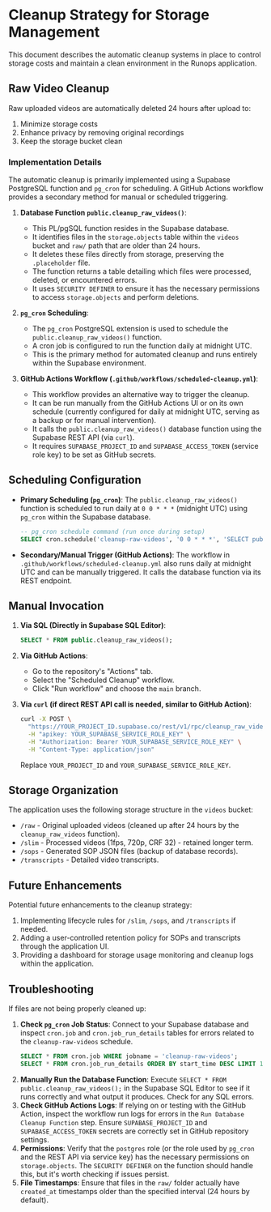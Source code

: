 # Cleanup Strategy for Storage Management

This document describes the automatic cleanup systems in place to control storage costs and maintain a clean environment in the Runops application.

## Raw Video Cleanup

Raw uploaded videos are automatically deleted 24 hours after upload to:
1. Minimize storage costs
2. Enhance privacy by removing original recordings
3. Keep the storage bucket clean

### Implementation Details

The automatic cleanup is primarily implemented using a Supabase PostgreSQL function and `pg_cron` for scheduling. A GitHub Actions workflow provides a secondary method for manual or scheduled triggering.

1.  **Database Function `public.cleanup_raw_videos()`**:
    *   This PL/pgSQL function resides in the Supabase database.
    *   It identifies files in the `storage.objects` table within the `videos` bucket and `raw/` path that are older than 24 hours.
    *   It deletes these files directly from storage, preserving the `.placeholder` file.
    *   The function returns a table detailing which files were processed, deleted, or encountered errors.
    *   It uses `SECURITY DEFINER` to ensure it has the necessary permissions to access `storage.objects` and perform deletions.

2.  **`pg_cron` Scheduling**:
    *   The `pg_cron` PostgreSQL extension is used to schedule the `public.cleanup_raw_videos()` function.
    *   A cron job is configured to run the function daily at midnight UTC.
    *   This is the primary method for automated cleanup and runs entirely within the Supabase environment.

3.  **GitHub Actions Workflow (`.github/workflows/scheduled-cleanup.yml`)**:
    *   This workflow provides an alternative way to trigger the cleanup.
    *   It can be run manually from the GitHub Actions UI or on its own schedule (currently configured for daily at midnight UTC, serving as a backup or for manual intervention).
    *   It calls the `public.cleanup_raw_videos()` database function using the Supabase REST API (via `curl`).
    *   It requires `SUPABASE_PROJECT_ID` and `SUPABASE_ACCESS_TOKEN` (service role key) to be set as GitHub secrets.

## Scheduling Configuration

*   **Primary Scheduling (`pg_cron`)**: The `public.cleanup_raw_videos()` function is scheduled to run daily at `0 0 * * *` (midnight UTC) using `pg_cron` within the Supabase database.
    ```sql
    -- pg_cron schedule command (run once during setup)
    SELECT cron.schedule('cleanup-raw-videos', '0 0 * * *', 'SELECT public.cleanup_raw_videos()');
    ```

*   **Secondary/Manual Trigger (GitHub Actions)**: The workflow in `.github/workflows/scheduled-cleanup.yml` also runs daily at midnight UTC and can be manually triggered. It calls the database function via its REST endpoint.

## Manual Invocation

1.  **Via SQL (Directly in Supabase SQL Editor)**:
    ```sql
    SELECT * FROM public.cleanup_raw_videos();
    ```

2.  **Via GitHub Actions**:
    *   Go to the repository's "Actions" tab.
    *   Select the "Scheduled Cleanup" workflow.
    *   Click "Run workflow" and choose the `main` branch.

3.  **Via `curl` (if direct REST API call is needed, similar to GitHub Action)**:
    ```bash
    curl -X POST \
      "https://YOUR_PROJECT_ID.supabase.co/rest/v1/rpc/cleanup_raw_videos" \
      -H "apikey: YOUR_SUPABASE_SERVICE_ROLE_KEY" \
      -H "Authorization: Bearer YOUR_SUPABASE_SERVICE_ROLE_KEY" \
      -H "Content-Type: application/json"
    ```
    Replace `YOUR_PROJECT_ID` and `YOUR_SUPABASE_SERVICE_ROLE_KEY`.

## Storage Organization

The application uses the following storage structure in the `videos` bucket:

-   `/raw` - Original uploaded videos (cleaned up after 24 hours by the `cleanup_raw_videos` function).
-   `/slim` - Processed videos (1fps, 720p, CRF 32) - retained longer term.
-   `/sops` - Generated SOP JSON files (backup of database records).
-   `/transcripts` - Detailed video transcripts.

## Future Enhancements

Potential future enhancements to the cleanup strategy:

1.  Implementing lifecycle rules for `/slim`, `/sops`, and `/transcripts` if needed.
2.  Adding a user-controlled retention policy for SOPs and transcripts through the application UI.
3.  Providing a dashboard for storage usage monitoring and cleanup logs within the application.

## Troubleshooting

If files are not being properly cleaned up:

1.  **Check `pg_cron` Job Status**: Connect to your Supabase database and inspect `cron.job` and `cron.job_run_details` tables for errors related to the `cleanup-raw-videos` schedule.
    ```sql
    SELECT * FROM cron.job WHERE jobname = 'cleanup-raw-videos';
    SELECT * FROM cron.job_run_details ORDER BY start_time DESC LIMIT 10;
    ```
2.  **Manually Run the Database Function**: Execute `SELECT * FROM public.cleanup_raw_videos();` in the Supabase SQL Editor to see if it runs correctly and what output it produces. Check for any SQL errors.
3.  **Check GitHub Actions Logs**: If relying on or testing with the GitHub Action, inspect the workflow run logs for errors in the `Run Database Cleanup Function` step. Ensure `SUPABASE_PROJECT_ID` and `SUPABASE_ACCESS_TOKEN` secrets are correctly set in GitHub repository settings.
4.  **Permissions**: Verify that the `postgres` role (or the role used by `pg_cron` and the REST API via service key) has the necessary permissions on `storage.objects`. The `SECURITY DEFINER` on the function should handle this, but it's worth checking if issues persist.
5.  **File Timestamps**: Ensure that files in the `raw/` folder actually have `created_at` timestamps older than the specified interval (24 hours by default). 